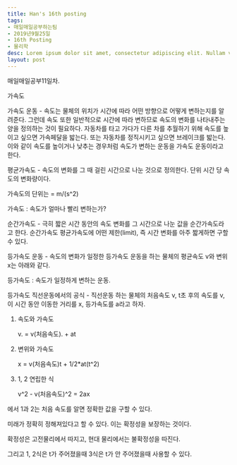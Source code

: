```yaml
---
title: Han's 16th posting
tags:
- 매일매일공부하는팀
- 2019년9월25일
- 16th Posting
- 물리학
desc: Lorem ipsum dolor sit amet, consectetur adipiscing elit. Nullam vehicula gravida felis et dapibus.
layout: post
---
```


<!-- more -->
<!-- Mauris a molestie neque. Aliquam non malesuada nisi, a sodales purus. Nam molestie faucibus sapien eu euismod. Sed scelerisque ornare euismod. In tincidunt est vel pharetra convallis. Praesent vitae nisi odio.-->

매일매일공부11일차.

가속도

가속도 운동 - 속도는 물체의 위치가 시간에 따라 어떤 방향으로 어떻게 변하는지를 알려준다. 그런데 속도 또한 일반적으로 시간에 따라 변하므로 속도의 변화를 나타내주는 양을 정의하는 것이 필요하다. 자동차를 타고 가다가 다른 차를 추월하기 위해 속도를 높이고 싶으면 가속페달을 밟는다. 또는 자동차를 정직시키고 싶으면 브레이크를 밟는다. 이와 같이 속도를 높이거나 낮추는 경우처럼 속도가 변하는 운동을 가속도 운동이라고 한다.

평균가속도 - 속도의 변화를 그 때 걸린 시간으로 나눈 것으로 정의한다. 단위 시간 당 속도의 변화량이다.

가속도의 단위는 = m/(s^2)

가속도 : 속도가 얼마나 빨리 변하는가?

순간가속도 - 극히 짧은 시간 동안의 속도 변화를 그 시간으로 나눈 값을 순간가속도라고 한다. 순간가속도 평균가속도에 어떤 제한(limit), 즉 시간 변화를 아주 짧게하면 구할 수 있다. 

등가속도 운동 - 속도의 변화가 일정한 등가속도 운동을 하는 물체의 평균속도 v와 변위 x는 아래와 같다.

등가속도 : 속도가 일정하게 변하는 운동.

등가속도 직선운동에서의 공식 - 직선운동 하는 물체의 처음속도 v, t초 후의 속도를 v, 이 시간 동안 이동한 거리를 x, 등가속도를 a라고 하자.

1. 속도와 가속도

   v. = v(처음속도). + at

2. 변위와 가속도

   x = v(처음속도)t + 1/2*at(t^2)

3. 1, 2 연립한 식

   v^2 - v(처음속도)^2 = 2ax

에서 1과 2는 처음 속도를 알면 정확한 값을 구할 수 있다.

미래가 정확히 정해져있다고 할 수 있다. 이는 확정성을 보장하는 것이다.

확정성은 고전물리에서 따지고, 현대 물리에서는 불확정성을 따진다.

그리고 1, 2식은 t가 주어졌을때 3식은 t가 안 주어졌을때 사용할 수 있다.